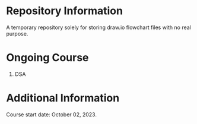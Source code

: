 # Repository Information
A temporary repository solely for storing draw.io flowchart files with no real purpose.
# Ongoing Course
1. DSA
# Additional Information
Course start date: October 02, 2023.
